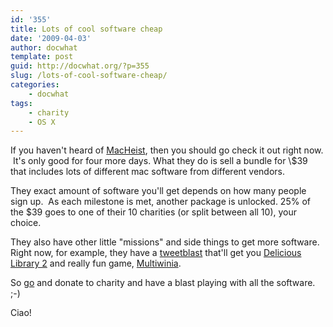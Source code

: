 ```yaml
---
id: '355'
title: Lots of cool software cheap
date: '2009-04-03'
author: docwhat
template: post
guid: http://docwhat.org/?p=355
slug: /lots-of-cool-software-cheap/
categories:
    - docwhat
tags:
    - charity
    - OS X
---
```


If you haven\'t heard of [MacHeist](http://www.macheist.com/bundle/u/314119/),
then you should go check it out right now.  It\'s only good for four more
days. What they do is sell a bundle for \\\$39 that includes lots of different
mac software from different vendors.

They exact amount of software you'll get depends on how many people sign up.
 As each milestone is met, another package is unlocked. 25% of the \$39 goes
to one of their 10 charities (or split between all 10), your choice.

<!-- more -->

They also have other little \"missions\" and side things to get more software.
Right now, for example, they have a
[tweetblast](http://www.macheist.com/tweetblast) that\'ll get you
[Delicious Library 2](http://delicious-monster.com/) and really fun game,
[Multiwinia](http://www.introversion.co.uk/multiwinia/).

So [go](http://www.macheist.com/bundle/u/314119/) and donate to charity and
have a blast playing with all the software. ;-)

Ciao!
